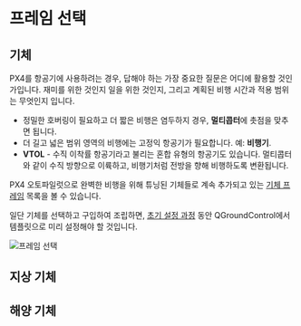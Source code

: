 # 프레임 선택

## 기체

PX4를 항공기에 사용하려는 경우, 답해야 하는 가장 중요한 질문은 어디에 활용할 것인가입니다. 재미를 위한 것인지 일을 위한 것인지, 그리고 계획된 비행 시간과 적용 범위는 무엇인지 입니다.

- 정밀한 호버링이 필요하고 더 짧은 비행은 염두하지 경우, **멀티콥터**에 촛점을 맞추면 됩니다.
- 더 길고 넓은 범위 영역의 비행에는 고정익 항공기가 필요합니다. 예: **비행기**.
- **VTOL** - 수직 이착률 항공기라고 불리는 혼합 유형의 항공기도 있습니다. 멀티콥터와 같이 수직 방향으로 이륙하고, 비행기처럼 전방을 향해 비행하도록 변환됩니다.

PX4 오토파일럿으로 완벽한 비행을 위해 튜닝된 기체들로 계속 추가되고 있는 [기체 프레임](http://px4.io/technology/airframes/) 목록을 볼 수 있습니다.

일단 기체를 선택하고 구입하여 조립하면, [초기 설정 과정](../config/README.md) 동안 QGroundControl에서 템플릿으로 미리 설정해야 할 것입니다.

![프레임 선택](../../images/frame_selection.png)

<!-- 
### Types of VTOL

Depending on the way the VTOL flies in copter mode or how it makes the transition there are three main types of VTOL aircraft.

**Multicopter - Airplane** - Generic airplane with pusher/puller motor and separate motors for vertical thrust. The VTOL hovers with its vertical motors. The transition is done when the forward motors are enabled and after the plane reaches cruising speed the hover motors are disabled in horizontal flight.

**Tail-sitter** - Airplane with two or more motors that sits on its tail while landed, then in vertical flight it balances in vertical frame orientation. The transition is made when the whole airplane changes its orientation from vertical to horizontal.

**Tilt-rotor** - Airplane with two or more motors that mechanical swing around an Y axis. The transition is done when gradually the motors change the thrust vector from vertical to horizontal.

-->

## 지상 기체

## 해양 기체